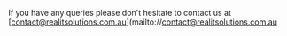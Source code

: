 
If you have any queries please don't hesitate to contact us at [contact@realitsolutions.com.au](mailto://contact@realitsolutions.com.au
